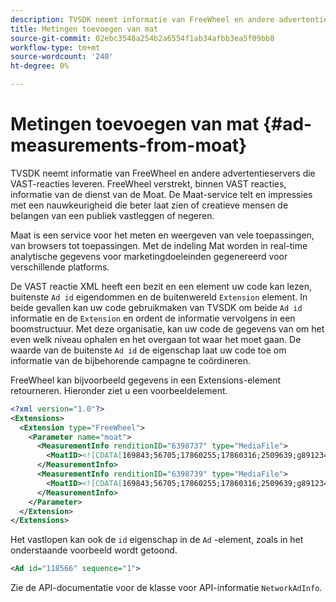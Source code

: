 ```yaml
---
description: TVSDK neemt informatie van FreeWheel en andere advertentieservers die VAST-reacties leveren. FreeWheel verstrekt, binnen VAST reacties, informatie van de dienst van de Moat. De Maat-service telt en impressies met een nauwkeurigheid die beter laat zien of creatieve mensen de belangen van een publiek vastleggen of negeren.
title: Metingen toevoegen van mat
source-git-commit: 02ebc3548a254b2a6554f1ab34afbb3ea5f09bb8
workflow-type: tm+mt
source-wordcount: '240'
ht-degree: 0%

---
```


# Metingen toevoegen van mat {#ad-measurements-from-moat}

TVSDK neemt informatie van FreeWheel en andere advertentieservers die VAST-reacties leveren. FreeWheel verstrekt, binnen VAST reacties, informatie van de dienst van de Moat. De Maat-service telt en impressies met een nauwkeurigheid die beter laat zien of creatieve mensen de belangen van een publiek vastleggen of negeren.

Maat is een service voor het meten en weergeven van vele toepassingen, van browsers tot toepassingen. Met de indeling Mat worden in real-time analytische gegevens voor marketingdoeleinden gegenereerd voor verschillende platforms.

De VAST reactie XML heeft een bezit en een element uw code kan lezen, buitenste `Ad id` eigendommen en de buitenwereld `Extension` element. In beide gevallen kan uw code gebruikmaken van TVSDK om beide `Ad id` informatie en de `Extension` en ordent de informatie vervolgens in een boomstructuur. Met deze organisatie, kan uw code de gegevens van om het even welk niveau ophalen en het overgaan tot waar het moet gaan. De waarde van de buitenste `Ad id` de eigenschap laat uw code toe om informatie van de bijbehorende campagne te coördineren.

FreeWheel kan bijvoorbeeld gegevens in een Extensions-element retourneren. Hieronder ziet u een voorbeeldelement.

```xml
<?xml version="1.0"?> 
<Extensions> 
  <Extension type="FreeWheel"> 
    <Parameter name="moat"> 
      <MeasurementInfo renditionID="6398737" type="MediaFile"> 
        <MoatID><![CDATA[169843;56705;17860255;17860316;2509639;g8912342;103311138;g436558;530633]]></MoatID> 
      </MeasurementInfo> 
      <MeasurementInfo renditionID="6398739" type="MediaFile"> 
        <MoatID><![CDATA[169843;56705;17860255;17860316;2509639;g8912342;103311138;g436558;530633]]></MoatID> 
      </MeasurementInfo> 
    </Parameter> 
  </Extension> 
</Extensions> 
```

Het vastlopen kan ook de `id` eigenschap in de `Ad` -element, zoals in het onderstaande voorbeeld wordt getoond.

```xml
<Ad id="118566" sequence="1">
```

Zie de API-documentatie voor de klasse voor API-informatie `NetworkAdInfo`.
